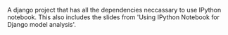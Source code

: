 A django project that has all the dependencies neccassary to use
IPython notebook. This also includes the slides from 'Using IPython
Notebook for Django model analysis'.